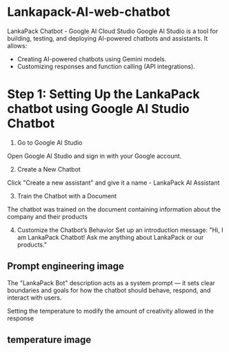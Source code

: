 # Lankapack-AI-web-chatbot

LankaPack Chatbot - Google AI Cloud Studio
Google AI Studio is a tool for building, testing, and deploying AI-powered chatbots and assistants. It allows:
- Creating AI-powered chatbots using Gemini models.
- Customizing responses and function calling (API integrations).


# Step 1: Setting Up the LankaPack chatbot using Google AI Studio Chatbot
1. Go to Google AI Studio

Open Google AI Studio and sign in with your Google account.

2. Create a New Chatbot
   
Click "Create a new assistant" and give it a name - LankaPack AI Assistant

3. Train the Chatbot with a Document
   
The chatbot was trained on the document containing information about the company and their products

4. Customize the Chatbot’s Behavior
Set up an introduction message:
 "Hi, I am LankaPack Chatbot! Ask me anything about LankaPack or our products."

## Prompt engineering image

The "LankaPack Bot" description acts as a system prompt — it sets clear boundaries and goals for how the chatbot should behave, respond, and interact with users.

Setting the temperature to modify the amount of creativity allowed in the response 
## temperature image

